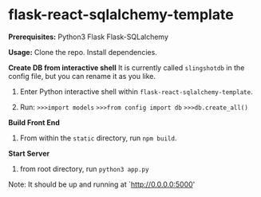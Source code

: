 # flask-react-sqlalchemy-template


**Prerequisites:**
Python3
Flask
Flask-SQLalchemy

**Usage:**
Clone the repo. 
Install dependencies.

**Create DB from interactive shell**
It is currently called `slingshotdb` in the config file, but you can rename it as you like.

1) Enter Python interactive shell within `flask-react-sqlalchemy-template`. 

2) Run: 
`>>>import models`
`>>>from config import db`
`>>>db.create_all()`

**Build Front End**
1) From within the `static` directory, run `npm build`.

**Start Server**
1) from root directory, run `python3 app.py`

Note: It should be up and running at `http://0.0.0.0:5000'
